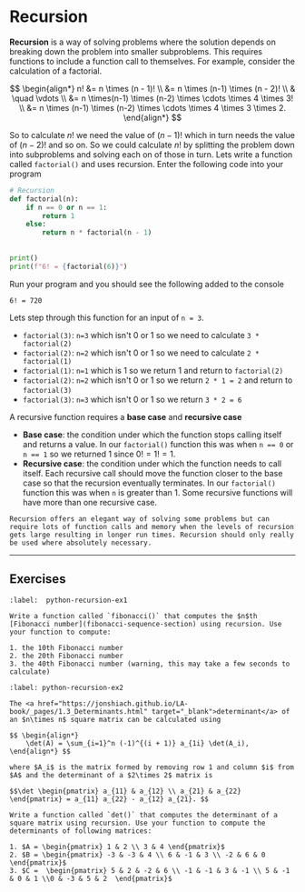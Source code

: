 # Recursion

**Recursion** is a way of solving problems where the solution depends on breaking down the problem into smaller subproblems. This requires functions to include a function call to themselves. For example, consider the calculation of a factorial.

$$ \begin{align*}
    n! &= n \times (n - 1)! \\
    &= n \times (n-1) \times (n - 2)! \\
    & \quad \vdots \\
    &= n \times(n-1) \times (n-2) \times \cdots \times 4 \times 3! \\
    &= n \times (n-1) \times (n-2) \times \cdots \times 4 \times 3 \times 2.
\end{align*} $$ 

So to calculate $n!$ we need the value of $(n-1)!$ which in turn needs the value of $(n-2)!$ and so on. So we could calculate $n!$ by splitting the problem down into subproblems and solving each on of those in turn. Lets write a function called `factorial()` and uses recursion. Enter the following code into your program

```python
# Recursion
def factorial(n):
    if n == 0 or n == 1:
        return 1
    else: 
        return n * factorial(n - 1)
    
 
print()
print(f"6! = {factorial(6)}")
```

Run your program and you should see the following added to the console

```text
6! = 720
```

Lets step through this function for an input of `n = 3`.

- `factorial(3)`: `n=3` which isn't 0 or 1 so we need to calculate `3 * factorial(2)`
- `factorial(2)`: `n=2` which isn't 0 or 1 so we need to calculate `2 * factorial(1)`
- `factorial(1)`: `n=1` which is 1 so we return 1 and return to `factorial(2)`
- `factorial(2)`: `n=2` which isn't 0 or 1 so we return `2 * 1 = 2` and return to `factorial(3)`
- `factorial(3)`: `n=3` which isn't 0 or 1 so we return `3 * 2 = 6`

A recursive function requires a **base case** and **recursive case**

- **Base case**: the condition under which the function stops calling itself and returns a value. In our `factorial()` function this was when `n == 0` or `n == 1` so we returned 1 since $0! = 1! = 1$.
- **Recursive case**: the condition under which the function needs to call itself. Each recursive call should move the function closer to the base case so that the recursion eventually terminates. In our `factorial()` function this was when `n` is greater than 1. Some recursive functions will have more than one recursive case.

```{warning}
Recursion offers an elegant way of solving some problems but can require lots of function calls and memory when the levels of recursion gets large resulting in longer run times. Recursion should only really be used where absolutely necessary.
```

---

## Exercises

```{exercise}
:label:  python-recursion-ex1

Write a function called `fibonacci()` that computes the $n$th [Fibonacci number](fibonacci-sequence-section) using recursion. Use your function to compute:

1. the 10th Fibonacci number
2. the 20th Fibonacci number
3. the 40th Fibonacci number (warning, this may take a few seconds to calculate)
```

```{exercise}
:label: python-recursion-ex2

The <a href="https://jonshiach.github.io/LA-book/_pages/1.3_Determinants.html" target="_blank">determinant</a> of an $n\times n$ square matrix can be calculated using

$$ \begin{align*}
    \det(A) = \sum_{i=1}^n (-1)^{(i + 1)} a_{1i} \det(A_i),
\end{align*} $$

where $A_i$ is the matrix formed by removing row 1 and column $i$ from $A$ and the determinant of a $2\times 2$ matrix is

$$\det \begin{pmatrix} a_{11} & a_{12} \\ a_{21} & a_{22} \end{pmatrix} = a_{11} a_{22} - a_{12} a_{21}. $$

Write a function called `det()` that computes the determinant of a square matrix using recursion. Use your function to compute the determinants of following matrices:

1. $A = \begin{pmatrix} 1 & 2 \\ 3 & 4 \end{pmatrix}$
2. $B = \begin{pmatrix} -3 & -3 & 4 \\ 6 & -1 & 3 \\ -2 & 6 & 0 \end{pmatrix}$
3. $C =  \begin{pmatrix} 5 & 2 & -2 & 6 \\ -1 & -1 & 3 & -1 \\ 5 & -1 & 0 & 1 \\0 & -3 & 5 & 2  \end{pmatrix}$
```
